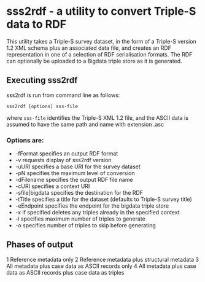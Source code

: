 sss2rdf - a utility to convert Triple-S data to RDF
=======

This utility takes a Triple-S survey dataset, in the form of a Triple-S version 1.2 XML schema
plus an associated data file, and creates an RDF representation in one of a selection of RDF serialisation formats.
The RDF can optionally be uploaded to a Bigdata triple store as it is generated.

Executing sss2rdf
-----------------

sss2rdf is run from command line as follows:

```
sss2rdf [options] sss-file
```

where `sss-file` identifies the Triple-S XML 1.2 file, and the ASCII data is assumed to have the same
path and name with extension .asc

### Options are:

* -fFormat	specifies an output RDF format
* -v		requests display of sss2rdf version
* -uURI		specifies a base URI for the survey dataset
* -pN		specifies the maximum level of conversion
* -dFilename	specifies the output RDF file name
* -cURI		specifies a context URI
* -sfile|bigdata	specifies the destination for the RDF
* -tTitle		specifies a title for the dataset (defaults to Triple-S survey title)
* -eEndpoint	specifies the endpoint for the bigdata triple store
* -x		if specified deletes any triples already in the specified context
* -l		specifies maximum number of triples to generate
* -o		specifies number of triples to skip before generating

## Phases of output

1 Reference metadata only
2 Reference metadata plus structural metadata
3 All metadata plus case data as ASCII records only
4 All metadata plus case data as ASCII records plus case data as triples
